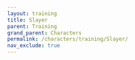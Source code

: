 ```yaml
---
layout: training
title: Slayer
parent: Training
grand_parent: Characters
permalink: /characters/training/Slayer/
nav_exclude: true
---
```

